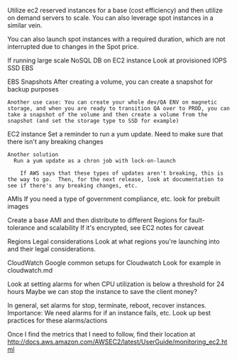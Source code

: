 Utilize ec2 reserved instances for a base (cost efficiency) and then utilize on demand servers to scale.
  You can also leverage spot instances in a similar vein.

  You can also launch spot instances with a required duration, which are not interrupted due to changes in the Spot price.

If running large scale NoSQL DB on EC2 instance
  Look at provisioned IOPS SSD EBS

EBS
  Snapshots
    After creating a volume, you can create a snapshot for backup purposes
    
    Another use case: You can create your whole dev/QA ENV on magnetic storage, and when you are ready to transition QA over to PROD, you can take a snapshot of the volume and then create a volume from the snapshot (and set the storage type to SSD for example)
 
EC2 instance
  Set a reminder to run a yum update.
    Need to make sure that there isn't any breaking changes

    Another solution
      Run a yum update as a chron job with lock-on-launch

        If AWS says that these types of updates aren't breaking, this is the way to go.  Then, for the next release, look at documentation to see if there's any breaking changes, etc.


AMIs
  If you need a type of government compliance, etc. look for prebuilt images

  Create a base AMI and then distribute to different Regions for fault-tolerance and scalability
    If it's encrypted, see EC2 notes for caveat



Regions
  Legal considerations
    Look at what regions you're launching into and their legal considerations.
        

CloudWatch
  Google common setups for Cloudwatch
    Look for example in cloudwatch.md

  Look at setting alarms for when CPU utilization is below a threshold for 24 hours
    Maybe we can stop the instance to save the client money?

  In general, set alarms for
    stop, terminate, reboot, recover instances.
      Importance: We need alarms for if an instance fails, etc.
      Look up best practices for these alarms/actions

  Once I find the metrics that I need to follow, find their location at
    http://docs.aws.amazon.com/AWSEC2/latest/UserGuide/monitoring_ec2.html